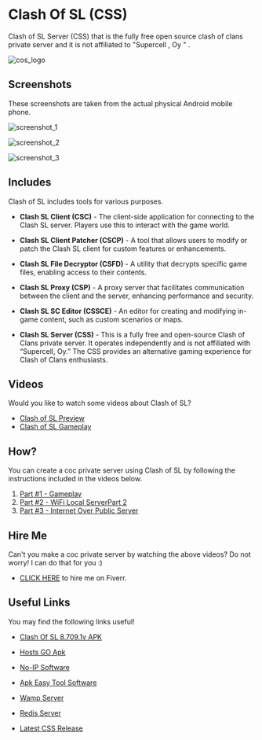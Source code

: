 # Clash Of SL (CSS)
Clash of SL Server (CSS) that is the fully free open source clash of clans private server and it is not affiliated to "Supercell , Oy " .

![cos_logo](https://github.com/skyprolk/Clash-Of-SL/blob/main/cos_logo.png)

## Screenshots
These screenshots are taken from the actual physical Android mobile phone.

![screenshot_1](https://fiverr-res.cloudinary.com/images/t_main1,q_auto,f_auto,q_auto,f_auto/gigs/360231709/original/38fef6a45214520a3e0edf9c40f155db40cb338b/make-a-clash-of-clans-private-server.jpg)

![screenshot_2](https://fiverr-res.cloudinary.com/images/t_main1,q_auto,f_auto,q_auto,f_auto/gigs2/360231709/original/538b6d506f81c95995a304e566f9697e1441e5c6/make-a-clash-of-clans-private-server.jpg)

![screenshot_3](https://fiverr-res.cloudinary.com/images/t_main1,q_auto,f_auto,q_auto,f_auto/gigs3/360231709/original/9de7f252a2b240eb495a318a4309603d211041cd/make-a-clash-of-clans-private-server.jpg)

## Includes
Clash of SL includes tools for various purposes.
- **Clash SL Client (CSC)** - The client-side application for connecting to the Clash SL server. Players use this to interact with the game world.

- **Clash SL Client Patcher (CSCP)** - A tool that allows users to modify or patch the Clash SL client for custom features or enhancements.
  
- **Clash SL File Decryptor (CSFD)** - A utility that decrypts specific game files, enabling access to their contents.
  
- **Clash SL Proxy (CSP)** - A proxy server that facilitates communication between the client and the server, enhancing performance and security.
  
- **Clash SL SC Editor (CSSCE)** - An editor for creating and modifying in-game content, such as custom scenarios or maps.
  
- **Clash SL Server (CSS)** - This is a fully free and open-source Clash of Clans private server. It operates independently and is not affiliated with “Supercell, Oy.” The CSS provides an alternative gaming experience for Clash of Clans enthusiasts.

## Videos
Would you like to watch some videos about Clash of SL?
- [Clash of SL Preview](https://www.mediafire.com/file/lboss6i0949vld1/Clash_SL_Server_Preview.mp4/file)
- [Clash of SL Gameplay](https://www.mediafire.com/file/nzks2cwsbk0btfn/Gameplay_Video_-_480p.mp4/file)

## How?
You can create a coc private server using Clash of SL by following the instructions included in the videos below.
1. [Part #1 - Gameplay](https://youtu.be/z_B_NoJkjfU?si=Qaeo7GQZQOCipjKP)
2. [Part #2 - WiFi Local ServerPart 2](https://youtu.be/jQA26Xg0vyE?si=LiAcuc27VoGAuG2R)
3. [Part #3 - Internet Over Public Server](https://youtu.be/oW-jivCkq6Q?si=YeVvaiep7h3pXNVe)

## Hire Me
Can't you make a coc private server by watching the above videos? Do not worry! I can do that for you :)
- [CLICK HERE](https://www.fiverr.com/s/DbmmEo) to hire me on Fiverr.

## Useful Links
You may find the following links useful!
- [Clash Of SL 8.709.1v APK](https://www.mediafire.com/download/9elnxhv7mjowed2)

- [Hosts GO Apk](https://play.google.com/store/apps/details?id=dns.hosts.server.change)

- [No-IP Software](https://www.noip.com/download?page=win)

- [Apk Easy Tool Software](https://forum.xda-developers.com/t/tool-windows-apk-easy-tool-v1-59-2-2021-04-03.3333960/)

- [Wamp Server](https://www.wampserver.com/en/)

- [Redis Server](https://redis.io/download)

- [Latest CSS Release](https://github.com/skyprolk/Clash-Of-SL/releases/)
